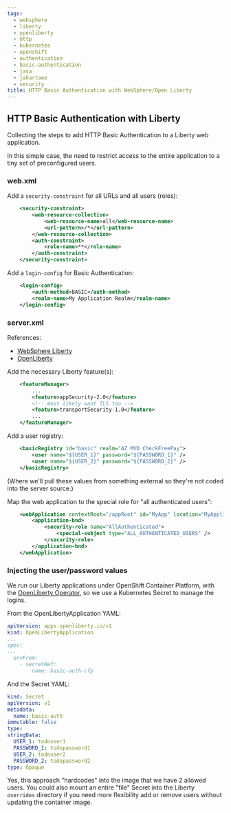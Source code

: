 ```yaml
---
tags:
  - websphere
  - liberty
  - openliberty
  - http
  - kubernetes
  - openshift
  - authentication
  - basic-authentication
  - java
  - jakartaee
  - security
title: HTTP Basic Authentication with WebSphere/Open Liberty
---
```

## HTTP Basic Authentication with Liberty

Collecting the steps to add HTTP Basic Authentication to a Liberty web application. 

In this simple case, the need to restrict access to the entire application to a tiny set of preconfigured users.

### web.xml

Add a `security-constraint` for all URLs and all users (roles):

```xml
    <security-constraint>
        <web-resource-collection>
            <web-resource-name>all</web-resource-name>
            <url-pattern>/*</url-pattern>
        </web-resource-collection>
        <auth-constraint>
            <role-name>**</role-name>
        </auth-constraint>
    </security-constraint>
```

Add a `login-config` for Basic Authentication:
```xml
    <login-config>
        <auth-method>BASIC</auth-method>
        <realm-name>My Application Realm</realm-name>
    </login-config>
```

### server.xml

References:
* [WebSphere Liberty](https://www.ibm.com/docs/en/was-liberty/core?topic=liberty-configuring-basic-user-registry)
* [OpenLiberty](https://openliberty.io/docs/latest/reference/feature/appSecurity-2.0.html#_configure_a_basic_user_registry)

Add the necessary Liberty feature(s):
```xml
    <featureManager>
        ...
        <feature>appSecurity-2.0</feature>
        <!-- most likely want TLS too -->
        <feature>transportSecurity-1.0</feature> 
        ...
    </featureManager>
```

Add a user registry:
```xml
    <basicRegistry id="basic" realm="AZ MVD CheckFreePay">
        <user name="${USER_1}" password="${PASSWORD_1}" />
        <user name="${USER_2}" password="${PASSWORD_2}" />
    </basicRegistry>
```
(Where we'll pull these values from something external so they're not coded into the server source.)

Map the web application to the special role for "all authenticated users":
```xml
    <webApplication contextRoot="/appRoot" id="MyApp" location="MyApplication.war" name="My Application">
        <application-bnd>
            <security-role name="AllAuthenticated">
                <special-subject type="ALL_AUTHENTICATED_USERS" />
            </security-role>
        </application-bnd>
    </webApplication>
```

### Injecting the user/password values

We run our Liberty applications under OpenShift Container Platform, with the [OpenLiberty Operator](https://openliberty.io/docs/latest/open-liberty-operator.html), so we use a Kubernetes Secret to manage the logins.

From the OpenLibertyApplication YAML:
```yaml
apiVersion: apps.openliberty.io/v1
kind: OpenLibertyApplication
...
spec:
...
  envFrom:
    - secretRef:
        name: basic-auth-cfp
```

And the Secret YAML:
```yaml
kind: Secret
apiVersion: v1
metadata:
  name: basic-auth
immutable: false
type: 
stringData:
  USER_1: todouser1
  PASSWORD_1: todopassword1
  USER_2: todouser2
  PASSWORD_2: todopassword2
type: Opaque
```

Yes, this approach "hardcodes" into the image that we have 2 allowed users. You could also mount an entire "file" Secret into the Liberty `overrides` directory if you need more flexibility add or remove users without updating the container image.